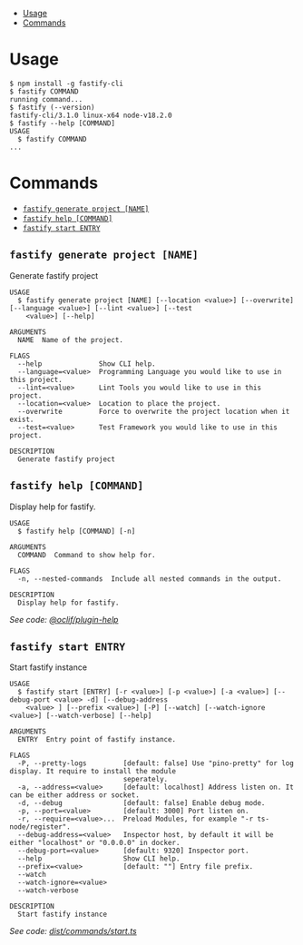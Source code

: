 

<!-- toc -->
* [Usage](#usage)
* [Commands](#commands)
<!-- tocstop -->
# Usage
<!-- usage -->
```sh-session
$ npm install -g fastify-cli
$ fastify COMMAND
running command...
$ fastify (--version)
fastify-cli/3.1.0 linux-x64 node-v18.2.0
$ fastify --help [COMMAND]
USAGE
  $ fastify COMMAND
...
```
<!-- usagestop -->
# Commands
<!-- commands -->
* [`fastify generate project [NAME]`](#fastify-generate-project-name)
* [`fastify help [COMMAND]`](#fastify-help-command)
* [`fastify start ENTRY`](#fastify-start-entry)

## `fastify generate project [NAME]`

Generate fastify project

```
USAGE
  $ fastify generate project [NAME] [--location <value>] [--overwrite] [--language <value>] [--lint <value>] [--test
    <value>] [--help]

ARGUMENTS
  NAME  Name of the project.

FLAGS
  --help              Show CLI help.
  --language=<value>  Programming Language you would like to use in this project.
  --lint=<value>      Lint Tools you would like to use in this project.
  --location=<value>  Location to place the project.
  --overwrite         Force to overwrite the project location when it exist.
  --test=<value>      Test Framework you would like to use in this project.

DESCRIPTION
  Generate fastify project
```

## `fastify help [COMMAND]`

Display help for fastify.

```
USAGE
  $ fastify help [COMMAND] [-n]

ARGUMENTS
  COMMAND  Command to show help for.

FLAGS
  -n, --nested-commands  Include all nested commands in the output.

DESCRIPTION
  Display help for fastify.
```

_See code: [@oclif/plugin-help](https://github.com/oclif/plugin-help/blob/v5.1.12/src/commands/help.ts)_

## `fastify start ENTRY`

Start fastify instance

```
USAGE
  $ fastify start [ENTRY] [-r <value>] [-p <value>] [-a <value>] [--debug-port <value> -d] [--debug-address
    <value> ] [--prefix <value>] [-P] [--watch] [--watch-ignore <value>] [--watch-verbose] [--help]

ARGUMENTS
  ENTRY  Entry point of fastify instance.

FLAGS
  -P, --pretty-logs         [default: false] Use "pino-pretty" for log display. It require to install the module
                            seperately.
  -a, --address=<value>     [default: localhost] Address listen on. It can be either address or socket.
  -d, --debug               [default: false] Enable debug mode.
  -p, --port=<value>        [default: 3000] Port listen on.
  -r, --require=<value>...  Preload Modules, for example "-r ts-node/register".
  --debug-address=<value>   Inspector host, by default it will be either "localhost" or "0.0.0.0" in docker.
  --debug-port=<value>      [default: 9320] Inspector port.
  --help                    Show CLI help.
  --prefix=<value>          [default: ""] Entry file prefix.
  --watch
  --watch-ignore=<value>
  --watch-verbose

DESCRIPTION
  Start fastify instance
```

_See code: [dist/commands/start.ts](https://github.com/fastify/fastify-cli/blob/v3.1.0/dist/commands/start.ts)_
<!-- commandsstop -->
